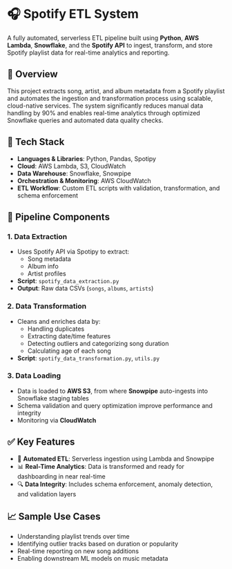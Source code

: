 # 🎧 Spotify ETL System

A fully automated, serverless ETL pipeline built using **Python**, **AWS Lambda**, **Snowflake**, and the **Spotify API** to ingest, transform, and store Spotify playlist data for real-time analytics and reporting.

## 🚀 Overview

This project extracts song, artist, and album metadata from a Spotify playlist and automates the ingestion and transformation process using scalable, cloud-native services. The system significantly reduces manual data handling by 90% and enables real-time analytics through optimized Snowflake queries and automated data quality checks.

## 🔧 Tech Stack

- **Languages & Libraries**: Python, Pandas, Spotipy
- **Cloud**: AWS Lambda, S3, CloudWatch
- **Data Warehouse**: Snowflake, Snowpipe
- **Orchestration & Monitoring**: AWS CloudWatch
- **ETL Workflow**: Custom ETL scripts with validation, transformation, and schema enforcement

## 🧩 Pipeline Components

### 1. Data Extraction
- Uses Spotify API via Spotipy to extract:
  - Song metadata
  - Album info
  - Artist profiles
- **Script**: `spotify_data_extraction.py`
- **Output**: Raw data CSVs (`songs`, `albums`, `artists`)

### 2. Data Transformation
- Cleans and enriches data by:
  - Handling duplicates
  - Extracting date/time features
  - Detecting outliers and categorizing song duration
  - Calculating age of each song
- **Script**: `spotify_data_transformation.py`, `utils.py`

### 3. Data Loading
- Data is loaded to **AWS S3**, from where **Snowpipe** auto-ingests into Snowflake staging tables
- Schema validation and query optimization improve performance and integrity
- Monitoring via **CloudWatch**

## ✅ Key Features

- 🔁 **Automated ETL**: Serverless ingestion using Lambda and Snowpipe
- 📊 **Real-Time Analytics**: Data is transformed and ready for dashboarding in near real-time
- 🔍 **Data Integrity**: Includes schema enforcement, anomaly detection, and validation layers


## 📈 Sample Use Cases

- Understanding playlist trends over time
- Identifying outlier tracks based on duration or popularity
- Real-time reporting on new song additions
- Enabling downstream ML models on music metadata
